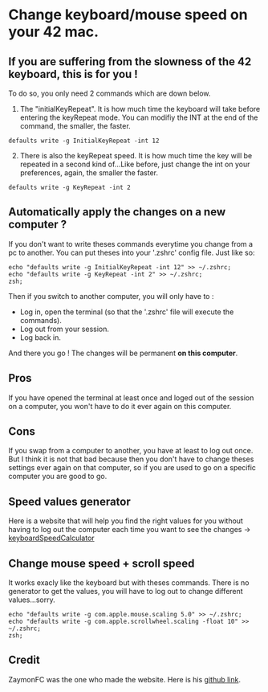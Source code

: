 # Change keyboard/mouse speed on your 42 mac.

## If you are suffering from the slowness of the 42 keyboard, this is for you !

To do so, you only need 2 commands which are down below. 

1. The "initialKeyRepeat". It is how much time the keyboard will take before entering the keyRepeat mode. You can modifiy the INT at the end of the command, the smaller, the faster.
```
defaults write -g InitialKeyRepeat -int 12
```

2. There is also the keyRepeat speed. It is how much time the key will be repeated in a second kind of...Like before, just change the int on your preferences, again, the smaller the faster.
```
defaults write -g KeyRepeat -int 2
```

## Automatically apply the changes on a **new computer** ?
If you don't want to write theses commands everytime you change from a pc to another. You can put theses into your '.zshrc' config file. Just like so:
```
echo "defaults write -g InitialKeyRepeat -int 12" >> ~/.zshrc;
echo "defaults write -g KeyRepeat -int 2" >> ~/.zshrc;
zsh;
```

Then if you switch to another computer, you will only have to :
- Log in, open the terminal (so that the '.zshrc' file will execute the commands).
- Log out from your session.
- Log back in.

And there you go ! The changes will be permanent **on this computer**.

## Pros
If you have opened the terminal at least once and loged out of the session on a computer, you won't have to do it ever again on this computer.

## Cons
If you swap from a computer to another, you have at least to log out once. But I think it is not that bad because then you don't have to change theses settings ever again on that computer, so if you are used to go on a specific computer you are good to go.

## Speed values generator
Here is a website that will help you find the right values for you without having to log out the computer each time you want to see the changes -> [keyboardSpeedCalculator](https://mac-key-repeat.zaymon.dev/)

## Change mouse speed + scroll speed
It works exacly like the keyboard but with theses commands. There is no generator to get the values, you will have to log out to change different values...sorry.

```
echo "defaults write -g com.apple.mouse.scaling 5.0" >> ~/.zshrc;
echo "defaults write -g com.apple.scrollwheel.scaling -float 10" >> ~/.zshrc;
zsh;
```

## Credit
ZaymonFC was the one who made the website. Here is his [github link](https://github.com/ZaymonFC).